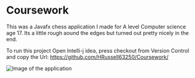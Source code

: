 # Coursework

This was a Javafx chess application I made for A level Computer science age 17. 
Its a little rough aound the edges but turned out pretty nicely in the end.

To run this project
Open Intelli-j idea, press checkout from Version Control and copy the Url:
https://github.com/HRussell63250/Coursework/

![Image of the application](https://i.imgur.com/ax2Uc3D.png)

